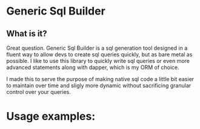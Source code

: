# Generic Sql Builder
## What is it?

Great question. Generic Sql Builder is a sql generation tool designed in a fluent way to allow devs to create sql queries quickly, but as bare metal as possible. I like to use this library to quickly write sql queries or even more advanced statements along with dapper, which is my ORM of choice.

I made this to serve the purpose of making native sql code a little bit easier to maintain over time and sligly more dynamic without sacrificing granular control over your queries.

# Usage examples:


